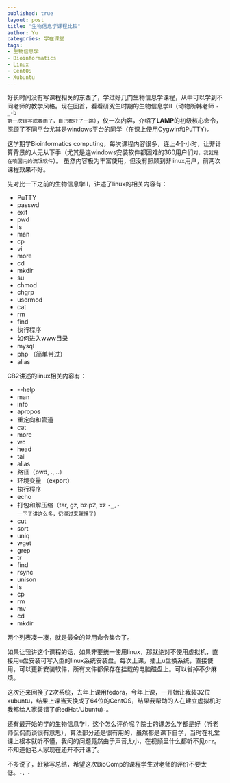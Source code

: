 ```yaml
---
published: true
layout: post
title: "生物信息学课程比较"
author: Yu
categories: 学在课堂
tags:
- 生物信息学
- Bioinformatics
- Linux
- CentOS
- Xubuntu
---
```


好长时间没有写课程相关的东西了，学过好几门生物信息学课程，从中可以学到不同老师的教学风格。现在回首，看看研究生时期的生物信息学II（动物所韩老师 <code>-_-b 第一次错写成春雨了，自己都吓了一跳</code>），仅一次内容，介绍了**LAMP**的初级核心命令，照顾了不同平台尤其是windows平台的同学（在课上使用Cygwin和PuTTY）。

这学期学Bioinformatics computing，每次课程内容很多，连上4个小时，让非计算背景的人无从下手（尤其是连windows安装软件都困难的360用户们<code>对，我就是在喷国内的流氓软件</code>）。
虽然内容极为丰富使用，但没有照顾到非linux用户，前两次课程效果不好。

先对比一下之前的生物信息学II，讲述了linux的相关内容有：

- PuTTY
- passwd
- exit
- pwd
- ls
- man
- cp
- vi
- more
- cd
- mkdir
- su
- chmod
- chgrp
- usermod
- cat
- rm
- find
- 执行程序
- 如何进入www目录
- mysql
- php （简单带过）
- alias

CB2讲述的linux相关内容有：

- --help
- man
- info
- apropos
- 重定向和管道
- cat
- more
- wc
- head
- tail
- alias
- 路径（pwd, ., ..）
- 环境变量 （export）
- 执行程序
- echo
- 打包和解压缩（tar, gz, bzip2, xz <code>-_,- 一下子讲这么多，记得过来就怪了</code>）
- cut
- sort
- uniq
- wget
- grep
- tr
- find
- rsync
- unison
- ls
- cp
- rm
- mv
- cd
- mkdir

两个列表凑一凑，就是最全的常用命令集合了。

如果让我讲这个课程的话，如果非要统一使用linux，那就绝对不使用虚拟机，直接用u盘安装可写入型的linux系统安装盘。每次上课，插上u盘换系统，直接使用，可以更新安装软件，所有文件都保存在挂载的电脑磁盘上。可以省掉不少麻烦。

这次还来回换了2次系统，去年上课用fedora，今年上课，一开始让我装32位xubuntu，结果上课当天换成了64位的CentOS，结果我帮助的人在建立虚拟机时我都给人家装错了(RedHat/Ubuntu)<code>_-_</code>。

还有最开始的学的生物信息学I，这个怎么评价呢？院士的课怎么学都是好（听老师侃侃而谈很有意思），算法部分还是很有用的，虽然都是课下自学，当时在礼堂课上根本就听不懂，我问的问题竟然由于声音太小，在视频里什么都听不见<code>orz</code>。不知道他老人家现在还开不开课了。

不多说了，赶紧写总结，希望这次BioComp的课程学生对老师的评价不要太低。<code>-，-</code>
